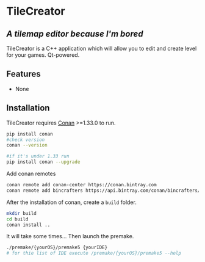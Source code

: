 # TileCreator
## _A tilemap editor because I'm bored_

TileCreator is a C++ application which will allow you to edit and create level for your games.
Qt-powered.

## Features

- None



## Installation

TileCreator requires [Conan](https://docs.conan.io/en/latest/installation.html) >=1.33.0 to run.

```sh
pip install conan
#check version 
conan --version

#if it's under 1.33 run
pip install conan --upgrade
```
Add conan remotes 

```sh
conan remote add conan-center https://conan.bintray.com
conan remote add bincrafters https://api.bintray.com/conan/bincrafters/public-conan
``` 
After the installation of conan, create a `build` folder.

```sh
mkdir build
cd build
conan install ..
```

It will take some times... Then launch the premake.
```sh
./premake/{yourOS}/premake5 {yourIDE}
# for thie list of IDE execute /premake/{yourOS}/premake5 --help
```
